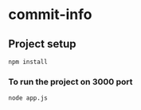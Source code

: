 # commit-info

## Project setup
```
npm install
```

### To run the project on 3000 port 
```
node app.js
```

